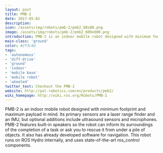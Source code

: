 ```yaml
---
layout: post
title: PMB-2
date: 2017-05-02
description:
icon: /assets/img/robots/pmb-2/pmb2_80x80.png
image: /assets/img/robots/pmb-2/pmb2_600x600.png
introduction: PMB-2 is an indoor mobile robot designed with minimum footprint and maximum payload in mind. Its primary sensors are a laser range finder and an IMU, but optional additions include ultrasound sensors and microphones.
main-class: 'ground'
color: #2f3c4d
tags:
- 'autonomous'
- 'diff-drive'
- 'ground'
- 'indoor'
- 'mobile base'
- 'mobile robot'
- 'wheeled'
twitter_text: Checkout the PMB-2
website: http://pal-robotics.com/en/products/pmb2/
wiki_homepage: http://wiki.ros.org/Robots/PMB-2
---
```


PMB-2 is an indoor mobile robot designed with minimum footprint and maximum
payload in mind. Its primary sensors are a laser range finder and an IMU, but
optional additions include ultrasound sensors and microphones. PMB-2 features
built-in speakers so the robot can inform its surroundings of the completion of
a task or ask you to rescue it from under a pile of objects. It also has
already developed software for navigation. This robot runs on ROS Hydro
internally, and uses state-of-the-art ros_control components.
